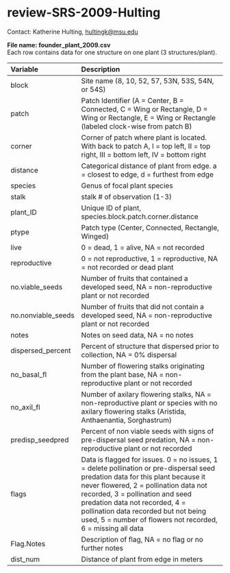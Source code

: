 # review-SRS-2009-Hulting

Contact: Katherine Hulting, <hultingk@msu.edu>

**File name: founder_plant_2009.csv**\
Each row contains data for one structure on one plant (3 structures/plant). 

| Variable          | Description                                                                                                                                                                             |
| :---------------- | :-------------------------------------------------------------------------------------------------------------------------------------------------------------------------------------- |
| block   | Site name (8, 10, 52, 57, 53N, 53S, 54N, or 54S) |
| patch         | Patch Identifier (A = Center, B = Connected, C = Wing or Rectangle, D = Wing or Rectangle, E = Wing or Rectangle (labeled clock-wise from patch B)    |
| corner              | Corner of patch where plant is located. With back to patch A, I = top left, II = top right, III = bottom left, IV = bottom right     |
| distance              | Categorical distance of plant from edge. a = closest to edge, d = furthest from edge   |
| species              | Genus of focal plant species  |
| stalk         | stalk # of observation (1-3)            |
| plant\_ID        | Unique ID of plant, species.block.patch.corner.distance   |
| ptype    | Patch type (Center, Connected, Rectangle, Winged)      |
| live  | 0 = dead, 1 = alive, NA = not recorded |
| reproductive    | 0 = not reproductive, 1 = reproductive, NA = not recorded or dead plant  |
| no.viable_seeds | Number of fruits that contained a developed seed, NA = non-reproductive plant or not recorded |
| no.nonviable_seeds | Number of fruits that did not contain a developed seed, NA = non-reproductive plant or not recorded |
| notes | Notes on seed data, NA = no notes |
| dispersed_percent | Percent of structure that dispersed prior to collection, NA = 0% dispersal |
| no_basal_fl | Number of flowering stalks originating from the plant base, NA = non-reproductive plant or not recorded |
| no_axil_fl | Number of axilary flowering stalks, NA = non-reproductive plant or species with no axilary flowering stalks (Aristida, Anthaenantia, Sorghastrum) |
| predisp_seedpred | Percent of non viable seeds with signs of pre-dispersal seed predation, NA = non-reproductive plant or not recorded |
| flags | Data is flagged for issues. 0 = no issues, 1 = delete pollination or pre-dispersal seed predation data for this plant because it never flowered, 2 = pollination data not recorded, 3 = pollination and seed predation data not recorded, 4 = pollination data recorded but not being used, 5 = number of flowers not recorded, 6 = missing all data |
| Flag.Notes | Description of flag, NA = no flag or no further notes |
| dist_num | Distance of plant from edge in meters |

